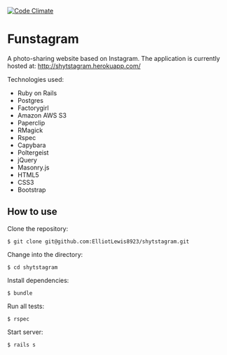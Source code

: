 [![Code Climate](https://codeclimate.com/github/ElliotLewis8923/Funstagram/badges/gpa.svg)](https://codeclimate.com/github/ElliotLewis8923/Funstagram)

Funstagram
=========

A photo-sharing website based on Instagram.  The application is currently hosted at:
http://shytstagram.herokuapp.com/

Technologies used:
- Ruby on Rails
- Postgres
- Factorygirl
- Amazon AWS S3
- Paperclip
- RMagick
- Rspec
- Capybara
- Poltergeist
- jQuery
- Masonry.js
- HTML5
- CSS3
- Bootstrap


How to use
----------------
Clone the repository:
```shell
$ git clone git@github.com:ElliotLewis8923/shytstagram.git
```

Change into the directory:
```shell
$ cd shytstagram
```

Install dependencies:
```shell
$ bundle
```

Run all tests:
```shell
$ rspec
```

Start server:
```shell
$ rails s
```

